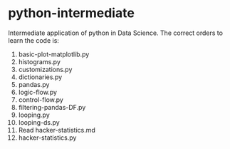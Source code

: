 # python-intermediate
Intermediate application of python in Data Science. The correct orders to learn the code is:
1) basic-plot-matplotlib.py
2) histograms.py
3) customizations.py
4) dictionaries.py
5) pandas.py
6) logic-flow.py
7) control-flow.py
8) filtering-pandas-DF.py
9) looping.py
10) looping-ds.py
11) Read hacker-statistics.md
12) hacker-statistics.py
